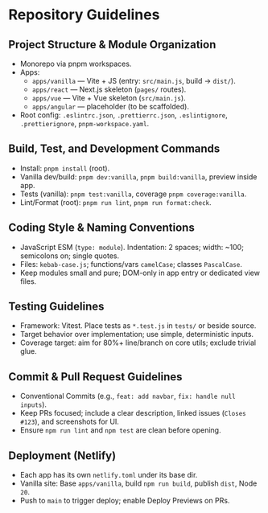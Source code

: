 # Repository Guidelines

## Project Structure & Module Organization
- Monorepo via pnpm workspaces.
- Apps:
  - `apps/vanilla` — Vite + JS (entry: `src/main.js`, build → `dist/`).
  - `apps/react` — Next.js skeleton (`pages/` routes).
  - `apps/vue` — Vite + Vue skeleton (`src/main.js`).
  - `apps/angular` — placeholder (to be scaffolded).
- Root config: `.eslintrc.json`, `.prettierrc.json`, `.eslintignore`, `.prettierignore`, `pnpm-workspace.yaml`.

## Build, Test, and Development Commands
- Install: `pnpm install` (root).
- Vanilla dev/build: `pnpm dev:vanilla`, `pnpm build:vanilla`, preview inside app.
- Tests (vanilla): `pnpm test:vanilla`, coverage `pnpm coverage:vanilla`.
- Lint/Format (root): `pnpm run lint`, `pnpm run format:check`.

## Coding Style & Naming Conventions
- JavaScript ESM (`type: module`). Indentation: 2 spaces; width: ~100; semicolons on; single quotes.
- Files: `kebab-case.js`; functions/vars `camelCase`; classes `PascalCase`.
- Keep modules small and pure; DOM-only in app entry or dedicated view files.

## Testing Guidelines
- Framework: Vitest. Place tests as `*.test.js` in `tests/` or beside source.
- Target behavior over implementation; use simple, deterministic inputs.
- Coverage target: aim for 80%+ line/branch on core utils; exclude trivial glue.

## Commit & Pull Request Guidelines
- Conventional Commits (e.g., `feat: add navbar`, `fix: handle null inputs`).
- Keep PRs focused; include a clear description, linked issues (`Closes #123`), and screenshots for UI.
- Ensure `npm run lint` and `npm test` are clean before opening.

## Deployment (Netlify)
- Each app has its own `netlify.toml` under its base dir.
- Vanilla site: Base `apps/vanilla`, build `npm run build`, publish `dist`, Node `20`.
- Push to `main` to trigger deploy; enable Deploy Previews on PRs.

